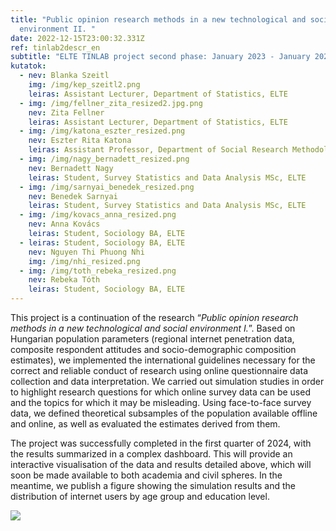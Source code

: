 ```yaml
---
title: "Public opinion research methods in a new technological and social
  environment II. "
date: 2022-12-15T23:00:32.331Z
ref: tinlab2descr_en
subtitle: "ELTE TINLAB project second phase: January 2023 - January 2024 "
kutatok:
  - nev: Blanka Szeitl
    img: /img/kep_szeitl2.png
    leiras: Assistant Lecturer, Department of Statistics, ELTE
  - img: /img/fellner_zita_resized2.jpg.png
    nev: Zita Fellner
    leiras: Assistant Lecturer, Department of Statistics, ELTE
  - img: /img/katona_eszter_resized.png
    nev: Eszter Rita Katona
    leiras: Assistant Professor, Department of Social Research Methodology, ELTE
  - img: /img/nagy_bernadett_resized.png
    nev: Bernadett Nagy
    leiras: Student, Survey Statistics and Data Analysis MSc, ELTE
  - img: /img/sarnyai_benedek_resized.png
    nev: Benedek Sarnyai
    leiras: Student, Survey Statistics and Data Analysis MSc, ELTE
  - img: /img/kovacs_anna_resized.png
    nev: Anna Kovács
    leiras: Student, Sociology BA, ELTE
  - leiras: Student, Sociology BA, ELTE
    nev: Nguyen Thi Phuong Nhi
    img: /img/nhi_resized.png
  - img: /img/toth_rebeka_resized.png
    nev: Rebeka Tóth
    leiras: Student, Sociology BA, ELTE
---
```

This project is a continuation of the research “*Public opinion research methods in a new technological and social environment I.*”. Based on Hungarian population parameters (regional internet penetration data, composite respondent attitudes and socio-demographic composition estimates), we implemented the international guidelines necessary for the correct and reliable conduct of research using online questionnaire data collection and data interpretation. We carried out simulation studies in order to highlight research questions for which online survey data can be used and the topics for which it may be misleading. Using face-to-face survey data, we defined theoretical subsamples of the population available offline and online, as well as evaluated the estimates derived from them.

The project was successfully completed in the first quarter of 2024, with the results summarized in a complex dashboard. This will provide an interactive visualisation of the data and results detailed above, which will soon be made available to both academia and civil spheres. In the meantime, we publish a figure showing the simulation results and the distribution of internet users by age group and education level.

![](/img/tinlab_internetpen.png)
